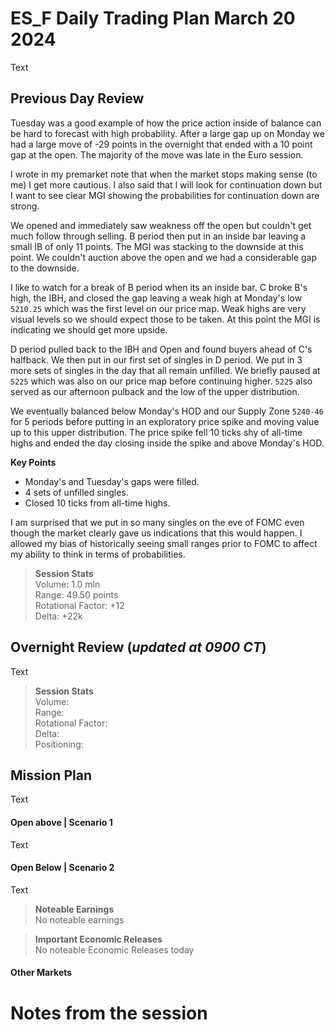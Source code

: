 # ES_F Daily Trading Plan March 20 2024

Text 

## Previous Day Review

Tuesday was a good example of how the price action inside of balance can be hard to forecast with high probability. After a large gap up on Monday we had a large move of -29 points in the overnight that ended with a 10 point gap at the open. The majority of the move was late in the Euro session. 

I wrote in my premarket note that when the market stops making sense (to me) I get more cautious. I also said that I will look for continuation down but I want to see clear MGI showing the probabilities for continuation down are strong. 

We opened and immediately saw weakness off the open but couldn't get much follow through selling. B period then put in an inside bar leaving a small IB of only 11 points. The MGI was stacking to the downside at this point. We couldn't auction above the open and we had a considerable gap to the downside. 

I like to watch for a break of B period when its an inside bar. C broke B's high, the IBH, and closed the gap leaving a weak high at Monday's low `5210.25` which was the first level on our price map. Weak highs are very visual levels so we should expect those to be taken. At this point the MGI is indicating we should get more upside. 

D period pulled back to the IBH and Open and found buyers ahead of C's halfback. We then put in our first set of singles in D period. We put in 3 more sets of singles in the day that all remain unfilled. We briefly paused at `5225` which was also on our price map before continuing higher. `5225` also served as our afternoon pulback and the low of the upper distribution. 

We eventually balanced below Monday's HOD and our Supply Zone `5240-46` for 5 periods before putting in an exploratory price spike and moving value up to this upper distribution. The price spike fell 10 ticks shy of all-time highs and ended the day closing inside the spike and above Monday's HOD. 

**Key Points**

- Monday's and Tuesday's gaps were filled.  
- 4 sets of unfilled singles.  
- Closed 10 ticks from all-time highs.  

I am surprised that we put in so many singles on the eve of FOMC even though the market clearly gave us indications that this would happen. I allowed my bias of historically seeing small ranges prior to FOMC to affect my ability to think in terms of probabilities. 

>**Session Stats**  
>Volume: 1.0 mln  
>Range: 49.50 points  
>Rotational Factor: +12  
>Delta: +22k  

## Overnight Review (_updated at 0900 CT_)

Text

>**Session Stats**  
>Volume:  
>Range:  
>Rotational Factor:   
>Delta:  
>Positioning: 

## Mission Plan

Text

#### Open above | Scenario 1

Text 

#### Open Below | Scenario 2

Text 

>**Noteable Earnings**  
>No noteable earnings  

>**Important Economic Releases**  
>No noteable Economic Releases today

#### Other Markets


# Notes from the session

